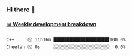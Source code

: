 ### Hi there 👋

 <!-- waka-box start -->
#### <a href="https://gist.github.com/13ec2dfdc33a50531d3efeab85c31d48" target="_blank">📊 Weekly development breakdown</a>
```text
C++     🕓 11h16m ████████████████████▉100.0%
Cheetah 🕓 0s     ░░░░░░░░░░░░░░░░░░░░░  0.0%
```
<!-- Powered by https://github.com/YouEclipse/waka-box-go . -->
<!-- waka-box end -->

<!--
**Alpacabla/Alpacabla** is a ✨ _special_ ✨ repository because its `README.md` (this file) appears on your GitHub profile.

Here are some ideas to get you started:

- 🔭 I’m currently working on ...
- 🌱 I’m currently learning ...
- 👯 I’m looking to collaborate on ...
- 🤔 I’m looking for help with ...
- 💬 Ask me about ...
- 📫 How to reach me: ...
- 😄 Pronouns: ...
- ⚡ Fun fact: ...
-->
